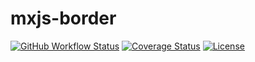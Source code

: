 # mxjs-border

[![GitHub Workflow Status](https://img.shields.io/github/workflow/status/miaoxing/mxjs-border/Build?style=flat-square)](https://github.com/miaoxing/mxjs-border/actions)
[![Coverage Status](https://img.shields.io/coveralls/miaoxing/mxjs-border.svg?style=flat-square)](https://coveralls.io/r/miaoxing/mxjs-border)
[![License](http://img.shields.io/badge/license-MIT-brightgreen.svg?style=flat-square)](http://www.opensource.org/licenses/MIT)
